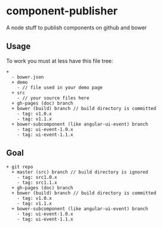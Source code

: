 # component-publisher

A node stuff to publish components on github and bower

## Usage

To work you must at less have this file tree:
```
+
  - bower.json
  + demo
    - // file used in your demo page
  + src
    - // your source files here
  + gh-pages (doc) branch
  + bower (build) branch // build directory is committed
    - tag: v1.0.x
    - tag: v1.1.x
  + bower-subcomponent (like angular-ui-event) branch
    - tag: ui-event-1.0.x
    - tag: ui-event-1.1.x
```

## Goal

```
+ git repo
  + master (src) branch // build directory is ignored
    - tag: src1.0.x
    - tag: src1.1.x
  + gh-pages (doc) branch
  + bower (build) branch // build directory is committed
    - tag: v1.0.x
    - tag: v1.1.x
  + bower-subcomponent (like angular-ui-event) branch
    - tag: ui-event-1.0.x
    - tag: ui-event-1.1.x
```
